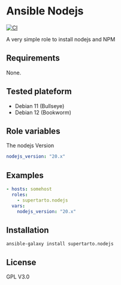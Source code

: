 # Ansible Nodejs
[![CI](https://github.com/supertarto/ansible-nodejs/actions/workflows/ci.yml/badge.svg)](https://github.com/supertarto/ansible-nodejs/actions/workflows/ci.yml)

A very simple role to install nodejs and NPM

## Requirements
None.

## Tested plateform
* Debian 11 (Bullseye)
* Debian 12 (Bookworm)

## Role variables
The nodejs Version
```yml
nodejs_version: "20.x"
```

## Examples
```yml
- hosts: somehost
  roles:
    - supertarto.nodejs
  vars:
    nodejs_version: "20.x"
```

## Installation
```
ansible-galaxy install supertarto.nodejs
```
## License
GPL V3.0
